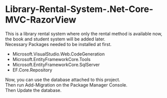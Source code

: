 # Library-Rental-System-.Net-Core-MVC-RazorView
This is a library rental system where only the rental method is available now, the book and student system will be added later.<br>
Necessary Packages needed to be installed at first.<br>
* Microsoft.VisualStudio.Web.CodeGeneration<br>
* Microsoft.EntityFrameworkCore.Tools<br>
* Microsoft.EntityFrameworkCore.SqlServer<br>
* EF.Core.Repository<br>

Now, you can use the database attached to this project.<br>
Then run Add-Migration on the Package Manager Console.<br>
Then Update the database.
